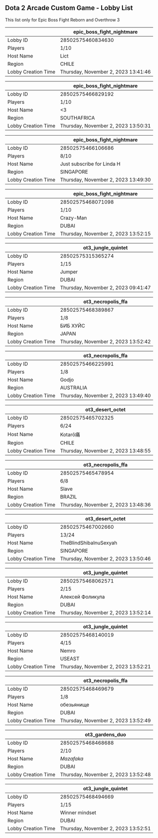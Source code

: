 ## Dota 2 Arcade Custom Game - Lobby List

This list only for Epic Boss Fight Reborn and Overthrow 3

|  | epic_boss_fight_nightmare |
| ------ | ------ |
| Lobby ID | 28502575460834630 |
| Players | 1/10 |
| Host Name | Lict |
| Region | CHILE |
| Lobby Creation Time | Thursday, November 2, 2023 13:41:46 |


|  | epic_boss_fight_nightmare |
| ------ | ------ |
| Lobby ID | 28502575466829192 |
| Players | 1/10 |
| Host Name | <3 |
| Region | SOUTHAFRICA |
| Lobby Creation Time | Thursday, November 2, 2023 13:50:31 |


|  | epic_boss_fight_nightmare |
| ------ | ------ |
| Lobby ID | 28502575466106686 |
| Players | 8/10 |
| Host Name | Just subscribe for Linda H |
| Region | SINGAPORE |
| Lobby Creation Time | Thursday, November 2, 2023 13:49:30 |


|  | epic_boss_fight_nightmare |
| ------ | ------ |
| Lobby ID | 28502575468071098 |
| Players | 1/10 |
| Host Name | Crazy-Man |
| Region | DUBAI |
| Lobby Creation Time | Thursday, November 2, 2023 13:52:15 |


|  | ot3_jungle_quintet |
| ------ | ------ |
| Lobby ID | 28502575315365274 |
| Players | 1/15 |
| Host Name | Jumper |
| Region | DUBAI |
| Lobby Creation Time | Thursday, November 2, 2023 09:41:47 |


|  | ot3_necropolis_ffa |
| ------ | ------ |
| Lobby ID | 28502575468389867 |
| Players | 1/8 |
| Host Name | БИБ ХУЙС |
| Region | JAPAN |
| Lobby Creation Time | Thursday, November 2, 2023 13:52:42 |


|  | ot3_necropolis_ffa |
| ------ | ------ |
| Lobby ID | 28502575466225991 |
| Players | 1/8 |
| Host Name | Godjo |
| Region | AUSTRALIA |
| Lobby Creation Time | Thursday, November 2, 2023 13:49:40 |


|  | ot3_desert_octet |
| ------ | ------ |
| Lobby ID | 28502575465702325 |
| Players | 6/24 |
| Host Name | Kotarō痛 |
| Region | CHILE |
| Lobby Creation Time | Thursday, November 2, 2023 13:48:55 |


|  | ot3_necropolis_ffa |
| ------ | ------ |
| Lobby ID | 28502575465478954 |
| Players | 6/8 |
| Host Name | Slave |
| Region | BRAZIL |
| Lobby Creation Time | Thursday, November 2, 2023 13:48:36 |


|  | ot3_desert_octet |
| ------ | ------ |
| Lobby ID | 28502575467002660 |
| Players | 13/24 |
| Host Name | TheBlindShibaInuSexyah |
| Region | SINGAPORE |
| Lobby Creation Time | Thursday, November 2, 2023 13:50:46 |


|  | ot3_jungle_quintet |
| ------ | ------ |
| Lobby ID | 28502575468062571 |
| Players | 2/15 |
| Host Name | Алексей Фоликула |
| Region | DUBAI |
| Lobby Creation Time | Thursday, November 2, 2023 13:52:14 |


|  | ot3_jungle_quintet |
| ------ | ------ |
| Lobby ID | 28502575468140019 |
| Players | 4/15 |
| Host Name | Nemro |
| Region | USEAST |
| Lobby Creation Time | Thursday, November 2, 2023 13:52:21 |


|  | ot3_necropolis_ffa |
| ------ | ------ |
| Lobby ID | 28502575468469679 |
| Players | 1/8 |
| Host Name | обезьянище |
| Region | DUBAI |
| Lobby Creation Time | Thursday, November 2, 2023 13:52:49 |


|  | ot3_gardens_duo |
| ------ | ------ |
| Lobby ID | 28502575468468688 |
| Players | 2/10 |
| Host Name | _Mazafaka_ |
| Region | DUBAI |
| Lobby Creation Time | Thursday, November 2, 2023 13:52:48 |


|  | ot3_jungle_quintet |
| ------ | ------ |
| Lobby ID | 28502575468494669 |
| Players | 1/15 |
| Host Name | Winner mindset |
| Region | DUBAI |
| Lobby Creation Time | Thursday, November 2, 2023 13:52:51 |


